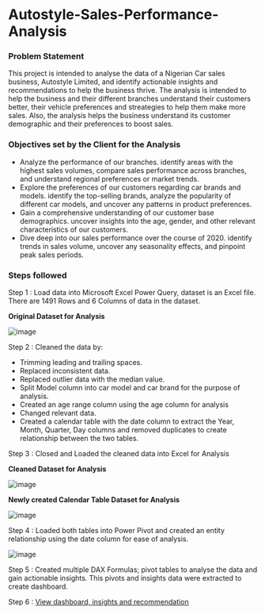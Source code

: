 # Autostyle-Sales-Performance-Analysis

### Problem Statement

This project is intended to analyse the data of a Nigerian Car sales business, Autostyle Limited, and identify actionable insights and recommendations to help the business thrive. The analysis is intended to help the business and their different branches understand their customers better, their vehicle preferences and streategies to help them make more sales. Also, the analysis helps the business understand its customer demographic and their preferences to boost sales.


### Objectives set by the Client for the Analysis

- Analyze the performance of our branches. identify areas with the highest sales volumes, compare sales performance across branches, and understand regional preferences or market trends.
- Explore the preferences of our customers regarding car brands and models. identify the top-selling brands, analyze the popularity of different car models, and uncover any patterns in product preferences.
- Gain a comprehensive understanding of our customer base demographics. uncover insights into the age, gender, and other relevant characteristics of our customers.
- Dive deep into our sales performance over the course of 2020. identify trends in sales volume, uncover any seasonality effects, and pinpoint peak sales periods.

### Steps followed
Step 1 : Load data into Microsoft Excel Power Query, dataset is an Excel file. There are 1491 Rows and 6 Columns of data in the dataset.

**Original Dataset for Analysis**

![image](https://github.com/user-attachments/assets/da0dd31b-a80f-4f04-ae77-2b37236e6335)


Step 2 : Cleaned the data by:
- Trimming leading and trailing spaces.
- Replaced inconsistent data.
- Replaced outlier data with the median value.
- Split Model column into car model and car brand for the purpose of analysis.
- Created an age range column using the age column for analysis
- Changed relevant data.
- Created a calendar table with the date column to extract the Year, Month, Quarter, Day columns and removed duplicates to create relationship between the two tables.


Step 3 : Closed and Loaded the cleaned data into Excel for Analysis

**Cleaned Dataset for Analysis**

![image](https://github.com/user-attachments/assets/7c4b7692-4179-4c90-a9ff-01ac74701368)

**Newly created Calendar Table Dataset for Analysis**

![image](https://github.com/user-attachments/assets/0135e9b8-68dd-4b36-94e7-bceaf3ef3c7c)

Step 4 : Loaded both tables into Power Pivot and created an entity relationship using the date column for ease of analysis.

![image](https://github.com/user-attachments/assets/4996b35f-48d0-43c9-a9bb-094bf32feccb)


Step 5 : Created multiple DAX Formulas; pivot tables to analyse the data and gain actionable insights. This pivots and insights data were extracted to create dashboard.

Step 6 : [View dashboard, insights and recommendation](https://github.com/olubadero/Autostyle-Sales-Performance-Analysis/blob/main/insights.md)

